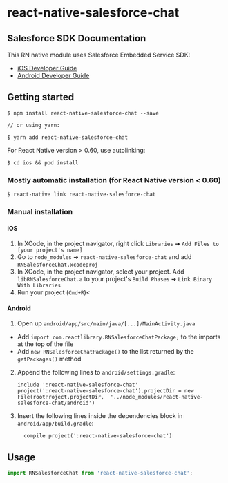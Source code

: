 # react-native-salesforce-chat

## Salesforce SDK Documentation

This RN native module uses Salesforce Embedded Service SDK:

- [iOS Developer Guide](https://developer.salesforce.com/docs/atlas.en-us.service_sdk_ios.meta/service_sdk_ios/servicesdk_ios_dev_guide.htm)
- [Android Developer Guide](https://developer.salesforce.com/docs/atlas.en-us.service_sdk_android.meta/service_sdk_android/servicesdk_android_dev_guide.htm)

## Getting started

```
$ npm install react-native-salesforce-chat --save

// or using yarn:

$ yarn add react-native-salesforce-chat
```

For React Native version > 0.60, use autolinking:

```
$ cd ios && pod install
```

### Mostly automatic installation (for React Native version < 0.60)

`$ react-native link react-native-salesforce-chat`

### Manual installation

#### iOS

1. In XCode, in the project navigator, right click `Libraries` ➜ `Add Files to [your project's name]`
2. Go to `node_modules` ➜ `react-native-salesforce-chat` and add `RNSalesforceChat.xcodeproj`
3. In XCode, in the project navigator, select your project. Add `libRNSalesforceChat.a` to your project's `Build Phases` ➜ `Link Binary With Libraries`
4. Run your project (`Cmd+R`)<

#### Android

1. Open up `android/app/src/main/java/[...]/MainActivity.java`
  - Add `import com.reactlibrary.RNSalesforceChatPackage;` to the imports at the top of the file
  - Add `new RNSalesforceChatPackage()` to the list returned by the `getPackages()` method
2. Append the following lines to `android/settings.gradle`:
  	```
  	include ':react-native-salesforce-chat'
  	project(':react-native-salesforce-chat').projectDir = new File(rootProject.projectDir, 	'../node_modules/react-native-salesforce-chat/android')
  	```
3. Insert the following lines inside the dependencies block in `android/app/build.gradle`:
  	```
      compile project(':react-native-salesforce-chat')
  	```

## Usage
```javascript
import RNSalesforceChat from 'react-native-salesforce-chat';
```
